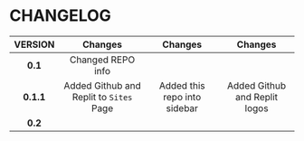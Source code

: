 # CHANGELOG

| **VERSION**        | **Changes**                             | **Changes**                  | **Changes**                        |
|:------------------:|:---------------------------------------:|:----------------------------:|:----------------------------------:|
| **0.1**            | Changed REPO info                       |                              |                                    |
| **0.1.1**          | Added Github and Replit to `Sites` Page | Added this repo into sidebar | Added Github and Replit logos      |
| **0.2**            |                                         |                              |                                    |
